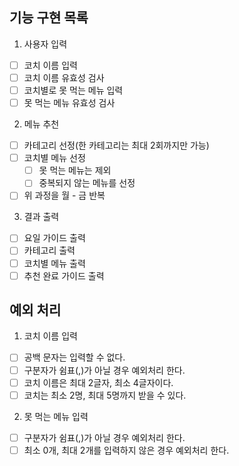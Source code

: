 ## 기능 구현 목록

1. 사용자 입력

- [ ] 코치 이름 입력
- [ ] 코치 이름 유효성 검사
- [ ] 코치별로 못 먹는 메뉴 입력
- [ ] 못 먹는 메뉴 유효성 검사

2. 메뉴 추천

- [ ] 카테고리 선정(한 카테고리는 최대 2회까지만 가능)
- [ ] 코치별 메뉴 선정
  - [ ] 못 먹는 메뉴는 제외
  - [ ] 중복되지 않는 메뉴를 선정
- [ ] 위 과정을 월 - 금 반복

3. 결과 출력

- [ ] 요일 가이드 출력
- [ ] 카테고리 출력
- [ ] 코치별 메뉴 출력
- [ ] 추천 완료 가이드 출력

## 예외 처리

1. 코치 이름 입력

- [ ] 공백 문자는 입력할 수 없다.
- [ ] 구분자가 쉼표(,)가 아닐 경우 예외처리 한다.
- [ ] 코치 이름은 최대 2글자, 최소 4글자이다.
- [ ] 코치는 최소 2명, 최대 5명까지 받을 수 있다.

2. 못 먹는 메뉴 입력

- [ ] 구분자가 쉼표(,)가 아닐 경우 예외처리 한다.
- [ ] 최소 0개, 최대 2개를 입력하지 않은 경우 예외처리 한다.
